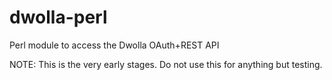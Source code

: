 dwolla-perl
===========

Perl module to access the Dwolla OAuth+REST API

NOTE: This is the very early stages. Do not use this for anything but testing.
